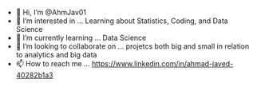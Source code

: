 - 👋 Hi, I’m @AhmJav01
- 👀 I’m interested in ... Learning about Statistics, Coding, and Data Science
- 🌱 I’m currently learning ... Data Science
- 💞️ I’m looking to collaborate on ... projetcs both big and small in relation to analytics and big data
- 📫 How to reach me ... https://www.linkedin.com/in/ahmad-javed-40282b1a3

<!---
AhmJav01/AhmJav01 is a ✨ special ✨ repository because its `README.md` (this file) appears on your GitHub profile.
You can click the Preview link to take a look at your changes.
--->
